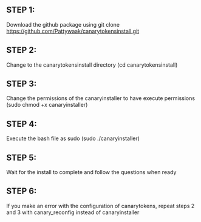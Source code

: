 ## STEP 1:

Download the github package using git clone https://github.com/Pattywaak/canarytokensinstall.git

## STEP 2:

Change to the canarytokensinstall directory (cd canarytokensinstall)

## STEP 3:

Change the permissions of the canaryinstaller to have execute permissions (sudo chmod +x canaryinstaller)

## STEP 4:

Execute the bash file as sudo (sudo ./canaryinstaller)

## STEP 5:

Wait for the install to complete and follow the questions when ready

## STEP 6:

If you make an error with the configuration of canarytokens, repeat steps 2 and 3 with canary_reconfig instead of canaryinstaller
